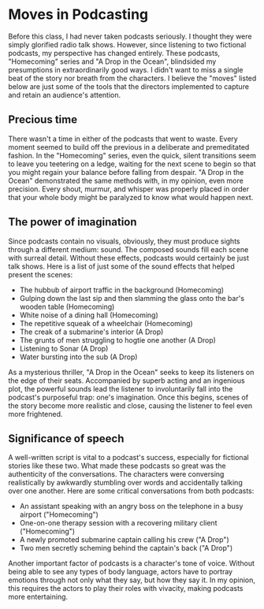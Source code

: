 # Moves in Podcasting
Before this class, I had never taken podcasts seriously. I thought they were simply glorified radio talk shows. However, since listening to two fictional podcasts, my perspective has changed entirely. These podcasts, "Homecoming" series and "A Drop in the Ocean", blindsided my presumptions in extraordinarily good ways. I didn't want to miss a single beat of the story nor breath from the characters. I believe the "moves" listed below are just some of the tools that the directors implemented to capture and retain an audience's attention.

## Precious time
There wasn't a time in either of the podcasts that went to waste. Every moment seemed to build off the previous in a deliberate and premeditated fashion. In the "Homecoming" series, even the quick, silent transitions seem to leave you teetering on a ledge, waiting for the next scene to begin so that you might regain your balance before falling from despair. "A Drop in the Ocean" demonstrated the same methods with, in my opinion, even more precision. Every shout, murmur, and whisper was properly placed in order that your whole body might be paralyzed to know what would happen next.

## The power of imagination
Since podcasts contain no visuals, obviously, they must produce sights through a different medium: sound. The composed sounds fill each scene with surreal detail. Without these effects, podcasts would certainly be just talk shows. Here is a list of just some of the sound effects that helped present the scenes:
- The hubbub of airport traffic in the background (Homecoming)
- Gulping down the last sip and then slamming the glass onto the bar's wooden table (Homecoming)
- White noise of a dining hall (Homecoming)
- The repetitive squeak of a wheelchair (Homecoming)
- The creak of a submarine's interior (A Drop)
- The grunts of men struggling to hogtie one another (A Drop)
- Listening to Sonar (A Drop)
- Water bursting into the sub (A Drop)

As a mysterious thriller, "A Drop in the Ocean" seeks to keep its listeners on the edge of their seats. Accompanied by superb acting and an ingenious plot, the powerful sounds lead the listener to involuntarily fall into the podcast's purposeful trap: one's imagination. Once this begins, scenes of the story become more realistic and close, causing the listener to feel even more frightened.

## Significance of speech
A well-written script is vital to a podcast's success, especially for fictional stories like these two. What made these podcasts so great was the authenticity of the conversations. The characters were conversing realistically by awkwardly stumbling over words and accidentally talking over one another. Here are some critical  conversations from both podcasts:
- An assistant speaking with an angry boss on the telephone in a busy airport ("Homecoming")
- One-on-one therapy session with a recovering military client ("Homecoming")
- A newly promoted submarine captain calling his crew ("A Drop")
- Two men secretly scheming behind the captain's back ("A Drop")

Another important factor of podcasts is a character's tone of voice. Without being able to see any types of body language, actors have to portray emotions through not only what they say, but how they say it. In my opinion, this requires the actors to play their roles with vivacity, making podcasts more entertaining.
